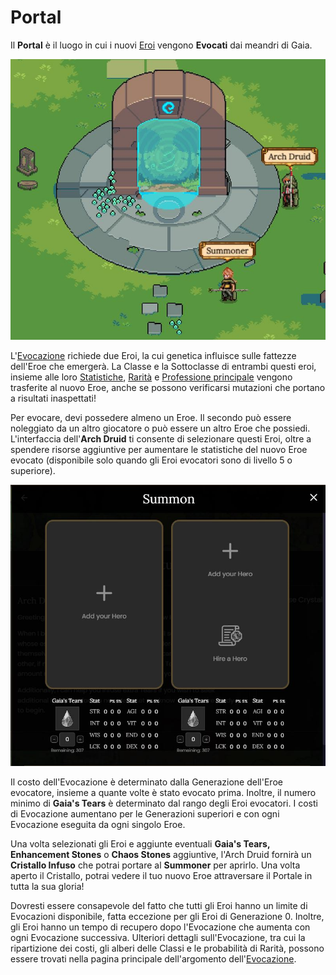 # Portal

Il **Portal** è il luogo in cui i nuovi [Eroi](heroes/) vengono **Evocati** dai meandri di Gaia.

![The Summoning Portal](../../.gitbook/assets/Capture.JPG)

L'[Evocazione](heroes/summoning.md) richiede due Eroi, la cui genetica influisce sulle fattezze dell'Eroe che emergerà. La Classe e la Sottoclasse di entrambi questi eroi, insieme alle loro [Statistiche](heroes/stats.md), [Rarità](heroes/rarity.md) e [Professione principale](professions/) vengono trasferite al nuovo Eroe, anche se possono verificarsi mutazioni che portano a risultati inaspettati!

Per evocare, devi possedere almeno un Eroe. Il secondo può essere noleggiato da un altro giocatore o può essere un altro Eroe che possiedi. L'interfaccia dell'**Arch Druid** ti consente di selezionare questi Eroi, oltre a spendere risorse aggiuntive per aumentare le statistiche del nuovo Eroe evocato (disponibile solo quando gli Eroi evocatori sono di livello 5 o superiore).

![Summoning Menu](../../.gitbook/assets/SummonMenu.JPG)

Il costo dell'Evocazione è determinato dalla Generazione dell'Eroe evocatore, insieme a quante volte è stato evocato prima. Inoltre, il numero minimo di **Gaia's Tears** è determinato dal rango degli Eroi evocatori. I costi di Evocazione aumentano per le Generazioni superiori e con ogni Evocazione eseguita da ogni singolo Eroe.

Una volta selezionati gli Eroi e aggiunte eventuali **Gaia's Tears, Enhancement Stones** o **Chaos Stones** aggiuntive, l'Arch Druid fornirà un **Cristallo Infuso** che potrai portare al **Summoner** per aprirlo. Una volta aperto il Cristallo, potrai vedere il tuo nuovo Eroe attraversare il Portale in tutta la sua gloria!

Dovresti essere consapevole del fatto che tutti gli Eroi hanno un limite di Evocazioni disponibile, fatta eccezione per gli Eroi di Generazione 0. Inoltre, gli Eroi hanno un tempo di recupero dopo l'Evocazione che aumenta con ogni Evocazione successiva. Ulteriori dettagli sull'Evocazione, tra cui la ripartizione dei costi, gli alberi delle Classi e le probabilità di Rarità, possono essere trovati nella pagina principale dell'argomento dell'[Evocazione](heroes/summoning.md).
